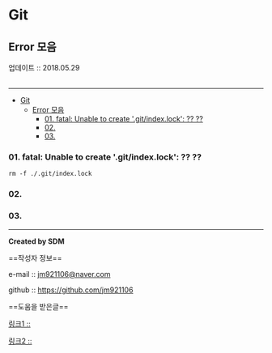 # Git
## Error 모음
<div class="pull-right">  업데이트 :: 2018.05.29 </div><br>

---

<!-- @import "[TOC]" {cmd="toc" depthFrom=1 depthTo=6 orderedList=false} -->
<!-- code_chunk_output -->

* [Git](#git)
	* [Error 모음](#error-모음)
		* [01. fatal: Unable to create '.git/index.lock': ?? ??](#01-fatal-unable-to-create-gitindexlock)
		* [02.](#02)
		* [03.](#03)

<!-- /code_chunk_output -->

### 01. fatal: Unable to create '.git/index.lock': ?? ??

```
rm -f ./.git/index.lock
```

### 02.

### 03.


---

**Created by SDM**

==작성자 정보==

e-mail :: jm921106@naver.com

github :: https://github.com/jm921106

==도움을 받은글==

[링크1 :: ]()

[링크2 :: ]()
